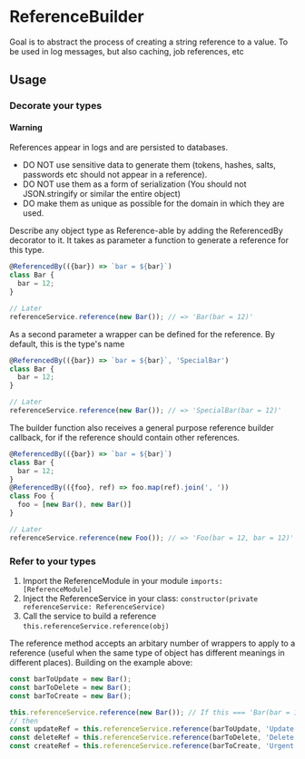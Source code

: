 # ReferenceBuilder

Goal is to abstract the process of creating a string reference to a value. To be used in log messages, but also caching, 
job references, etc 

## Usage

### Decorate your types

#### Warning

References appear in logs and are persisted to databases. 

* DO NOT use sensitive data to generate them (tokens, hashes, salts, passwords etc should not appear in a reference).
* DO NOT use them as a form of serialization (You should not JSON.stringify or similar the entire object)
* DO make them as unique as possible for the domain in which they are used.

Describe any object type as Reference-able by adding the ReferencedBy decorator to it. It takes as parameter a function to 
generate a reference for this type.

```typescript
@ReferencedBy(({bar}) => `bar = ${bar}`)
class Bar {
  bar = 12;
}

// Later
referenceService.reference(new Bar()); // => 'Bar(bar = 12)'
```

As a second parameter a wrapper can be defined for the reference. By default, this is the type's name

```typescript
@ReferencedBy(({bar}) => `bar = ${bar}`, 'SpecialBar')
class Bar {
  bar = 12;
}

// Later
referenceService.reference(new Bar()); // => 'SpecialBar(bar = 12)'
```

The builder function also receives a general purpose reference builder callback, for if the reference should contain 
other references.

```typescript
@ReferencedBy(({bar}) => `bar = ${bar}`)
class Bar {
  bar = 12;
}
@ReferencedBy(({foo}, ref) => foo.map(ref).join(', '))
class Foo {
  foo = [new Bar(), new Bar()]
}

// Later
referenceService.reference(new Foo()); // => 'Foo(bar = 12, bar = 12)'
```

### Refer to your types

1. Import the ReferenceModule in your module `imports: [ReferenceModule]`
2. Inject the ReferenceService in your class: `constructor(private referenceService: ReferenceService)`
3. Call the service to build a reference `this.referenceService.reference(obj)`

The reference method accepts an arbitary number of wrappers to apply to a reference (useful when the same type of object 
has different meanings in different places). Building on the example above:

```typescript
const barToUpdate = new Bar();
const barToDelete = new Bar();
const barToCreate = new Bar();

this.referenceService.reference(new Bar()); // If this === 'Bar(bar = 12)'
// then
const updateRef = this.referenceService.reference(barToUpdate, 'Update'); // => 'Update(Bar(bar = 12))'
const deleteRef = this.referenceService.reference(barToDelete, 'Delete'); // => 'Delete(Bar(bar = 12))'
const createRef = this.referenceService.reference(barToCreate, 'Urgent', 'Create'); // => 'Urgent(Create(Bar(bar = 12)))'
```
